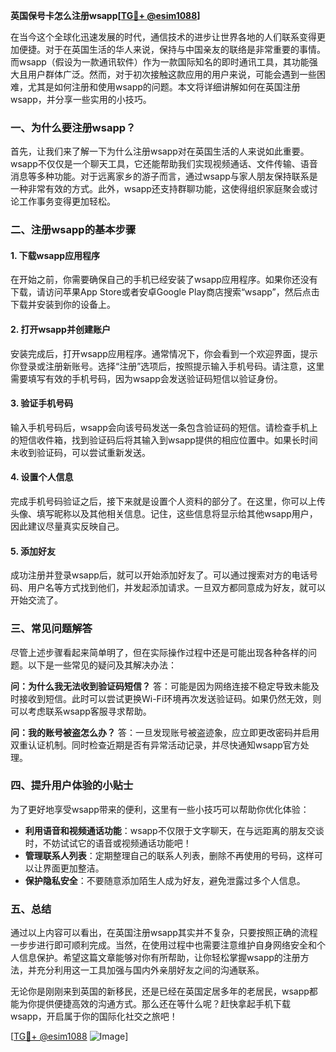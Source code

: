 **英国保号卡怎么注册wsapp[[TG💪+ @esim1088](https://t.me/s/esim1088)]**

在当今这个全球化迅速发展的时代，通信技术的进步让世界各地的人们联系变得更加便捷。对于在英国生活的华人来说，保持与中国亲友的联络是非常重要的事情。而wsapp（假设为一款通讯软件）作为一款国际知名的即时通讯工具，其功能强大且用户群体广泛。然而，对于初次接触这款应用的用户来说，可能会遇到一些困难，尤其是如何注册和使用wsapp的问题。本文将详细讲解如何在英国注册wsapp，并分享一些实用的小技巧。

### 一、为什么要注册wsapp？

首先，让我们来了解一下为什么注册wsapp对在英国生活的人来说如此重要。wsapp不仅仅是一个聊天工具，它还能帮助我们实现视频通话、文件传输、语音消息等多种功能。对于远离家乡的游子而言，通过wsapp与家人朋友保持联系是一种非常有效的方式。此外，wsapp还支持群聊功能，这使得组织家庭聚会或讨论工作事务变得更加轻松。

### 二、注册wsapp的基本步骤

#### 1. 下载wsapp应用程序
在开始之前，你需要确保自己的手机已经安装了wsapp应用程序。如果你还没有下载，请访问苹果App Store或者安卓Google Play商店搜索“wsapp”，然后点击下载并安装到你的设备上。

#### 2. 打开wsapp并创建账户
安装完成后，打开wsapp应用程序。通常情况下，你会看到一个欢迎界面，提示你登录或注册新账号。选择“注册”选项后，按照提示输入手机号码。请注意，这里需要填写有效的手机号码，因为wsapp会发送验证码短信以验证身份。

#### 3. 验证手机号码
输入手机号码后，wsapp会向该号码发送一条包含验证码的短信。请检查手机上的短信收件箱，找到验证码后将其输入到wsapp提供的相应位置中。如果长时间未收到验证码，可以尝试重新发送。

#### 4. 设置个人信息
完成手机号码验证之后，接下来就是设置个人资料的部分了。在这里，你可以上传头像、填写昵称以及其他相关信息。记住，这些信息将显示给其他wsapp用户，因此建议尽量真实反映自己。

#### 5. 添加好友
成功注册并登录wsapp后，就可以开始添加好友了。可以通过搜索对方的电话号码、用户名等方式找到他们，并发起添加请求。一旦双方都同意成为好友，就可以开始交流了。

### 三、常见问题解答

尽管上述步骤看起来简单明了，但在实际操作过程中还是可能出现各种各样的问题。以下是一些常见的疑问及其解决办法：

**问：为什么我无法收到验证码短信？**
答：可能是因为网络连接不稳定导致未能及时接收到短信。此时可以尝试更换Wi-Fi环境再次发送验证码。如果仍然无效，则可以考虑联系wsapp客服寻求帮助。

**问：我的账号被盗怎么办？**
答：一旦发现账号被盗迹象，应立即更改密码并启用双重认证机制。同时检查近期是否有异常活动记录，并尽快通知wsapp官方处理。

### 四、提升用户体验的小贴士

为了更好地享受wsapp带来的便利，这里有一些小技巧可以帮助你优化体验：

- **利用语音和视频通话功能**：wsapp不仅限于文字聊天，在与远距离的朋友交谈时，不妨试试它的语音或视频通话功能吧！
- **管理联系人列表**：定期整理自己的联系人列表，删除不再使用的号码，这样可以让界面更加整洁。
- **保护隐私安全**：不要随意添加陌生人成为好友，避免泄露过多个人信息。

### 五、总结

通过以上内容可以看出，在英国注册wsapp其实并不复杂，只要按照正确的流程一步步进行即可顺利完成。当然，在使用过程中也需要注意维护自身网络安全和个人信息保护。希望这篇文章能够对你有所帮助，让你轻松掌握wsapp的注册方法，并充分利用这一工具加强与国内外亲朋好友之间的沟通联系。

无论你是刚刚来到英国的新移民，还是已经在英国定居多年的老居民，wsapp都能为你提供便捷高效的沟通方式。那么还在等什么呢？赶快拿起手机下载wsapp，开启属于你的国际化社交之旅吧！

[[TG💪+ @esim1088](https://t.me/s/esim1088) ![Image](https://i.postimg.cc/4NQfJmqS/Snipaste-2025-05-13-00-14-12.png)]